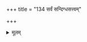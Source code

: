 +++
title = "134 सर्वं सन्दिग्धसत्त्वम्"

+++
<details><summary>मूलम्</summary>

सर्वं संदिग्धसत्त्वं क्षणिकमगुणकं नित्यमाकस्मिकं वा बुद्धिः कृत्स्ना न मानं निखिलमपि ततः स्यान्मृषा धीतरद्वा ।  
प्रख्योपाख्यादवीयः किमपि नियतिमन्नामरूपं च नेत्याद्युद्वेलापार्थजल्पानपहसितुमसौ वर्णितो मानभेदः ॥ १३४ ॥
</details>